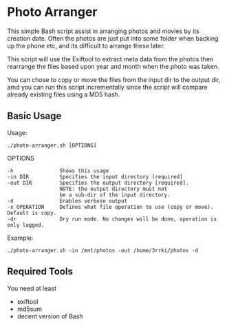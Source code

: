 # Photo Arranger

This simple Bash script assist in arranging photos and movies by its creation date.
Often the photos are just put into some folder when backing up the phone etc, and its difficult to arrange these later.

This script will use the Exiftool to extract meta data from the photos then
rearrange the files based upon year and month when the photo was taken.

You can chose to copy or move the files from the input dir to the output dir,
amd you can run this script incrementally since the script will compare already existing files
using a MD5 hash.

## Basic Usage

Usage: 

    ./photo-arranger.sh [OPTIONS]

OPTIONS

	-h               Shows this usage
	-in DIR          Specifies the input directory [required]
	-out DIR         Specifies the output directory [required].
	                 NOTE: the output directory must not
	                 be a sub-dir of the input directory.
	-d               Enables verbose output
	-x OPERATION     Defines what file operation to use (copy or move). Default is copy.
	-dr              Dry run mode. No changes will be done, operation is only logged.


Example:

    ./photo-arranger.sh -in /mnt/photos -out /home/3rrki/photos -d

## Required Tools

You need at least

* exiftool
* md5sum
* decent version of Bash


